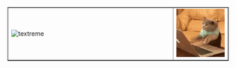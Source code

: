 <!--
**bnic/bnic** is a ✨ _special_ ✨ repository because its `README.md` (this file) appears on your GitHub profile.

Here are some ideas to get you started:

- 🔭 I’m currently working on ...
- 🌱 I’m currently learning ...
- 👯 I’m looking to collaborate on ...
- 🤔 I’m looking for help with ...
- 💬 Ask me about ...
- 📫 How to reach me: ...
- 😄 Pronouns: ...
- ⚡ Fun fact: ...
-->


<table width="100%" border="none" cellspacing="0" cellpadding="0">
   <tr>
      <td width="75%">
         <img src="https://raw.githubusercontent.com/bnic/bnic/main/tech_things_fps6_0fuzz_delay0_360w_01.gif" alt="textreme" width="100%"/>
      </td>
      <td width="25%" align="bottom">
         <img src="https://raw.githubusercontent.com/bnic/bnic/main/typing_cat.gif" alt="typingcat" />
      </td>
   </tr>
<table>
   
